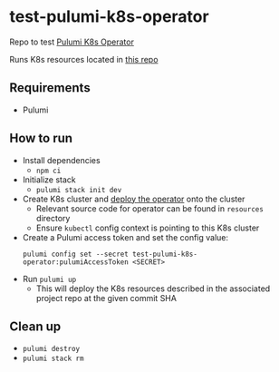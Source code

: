 # test-pulumi-k8s-operator

Repo to test [Pulumi K8s Operator](https://www.pulumi.com/docs/guides/continuous-delivery/pulumi-kubernetes-operator/)

Runs K8s resources located in [this repo](https://github.com/carlos-caldera/test-pulumi-k8s)

## Requirements
- Pulumi

## How to run
- Install dependencies
  - `npm ci`
- Initialize stack
  - `pulumi stack init dev`
- Create K8s cluster and [deploy the operator](https://github.com/pulumi/pulumi-kubernetes-operator#deploy-the-operator) onto the cluster
  - Relevant source code for operator can be found in `resources` directory
  - Ensure `kubectl` config context is pointing to this K8s cluster
- Create a Pulumi access token and set the config value:
  ```
  pulumi config set --secret test-pulumi-k8s-operator:pulumiAccessToken <SECRET>
  ```
- Run `pulumi up`
  - This will deploy the K8s resources described in the associated project repo at the given commit SHA

## Clean up
- `pulumi destroy`
- `pulumi stack rm`
